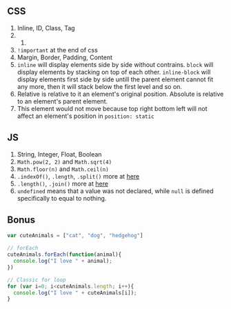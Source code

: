 ## CSS
1. Inline, ID, Class, Tag
1. 1)
1. `!important` at the end of css
1. Margin, Border, Padding, Content
1. `inline` will display elements side by side without contrains. `block` will display elements by stacking on top of each other. `inline-block` will display elements first side by side untill the parent element cannot fit any more, then it will stack below the first level and so on.
1. Relative is relative to it an element's original position. Absolute is relative to an element's parent element.
1. This element would not move because top right bottom left will not affect an element's position in `position: static`

## JS
1. String, Integer, Float, Boolean
1. `Math.pow(2, 2)` and `Math.sqrt(4)`
1. `Math.floor(n)` and `Math.ceil(n)`
1. `.indexOf()`, `.length`, `.split()` more at [here](http://www.w3schools.com/jsref/jsref_obj_string.asp)
1. `.length()`, `.join()` more at [here](http://www.w3schools.com/jsref/jsref_obj_array.asp)
1. `undefined` means that a value was not declared, while `null` is defined specifically to equal to nothing.

## Bonus

```js
var cuteAnimals = ["cat", "dog", "hedgehog"]

// forEach
cuteAnimals.forEach(function(animal){
  console.log("I love " + animal);
})

// Classic for loop
for (var i=0; i<cuteAnimals.length; i++){
  console.log("I love " + cuteAnimals[i]);
}
```